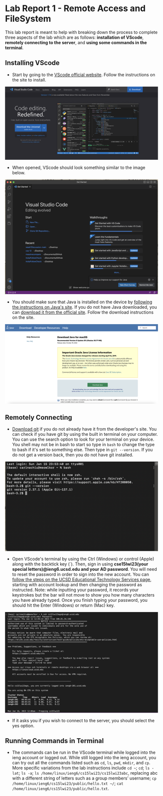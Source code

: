 # Lab Report 1 - Remote Access and FileSystem
This lab report is meant to help with breaking down the process to complete three aspects of the lab which are as follows: **installation of VScode**, **remotely connecting to the server**, and **using some commands in the terminal**.

## Installing VScode
* Start by going to the [VScode official website](https://code.visualstudio.com/). Follow the instructions on the site to install.

![Image](https://raw.githubusercontent.com/aerin-c/cse15l-lab-report/main/lab1images/lab%201%20-%20%20vscode%20landing.png)

* When opened, VScode should look something similar to the image below.

![Image](https://raw.githubusercontent.com/aerin-c/cse15l-lab-report/main/lab1images/lab%201%20-%20vscode%20opened.png)

* You should make sure that Java is installed on the device by [following the instructions on Java's site](https://www.java.com/en/download/help/version_manual.html). If you do not have Java downloaded, you can [download it from the official site](https://www.java.com/en/download/). Follow the download instructions on the site.

![Image](https://raw.githubusercontent.com/aerin-c/cse15l-lab-report/main/lab1images/lab%201%20-%20java%20page.png)

## Remotely Connecting
* [Download git](https://git-scm.com/downloads) if you do not already have it from the developer's site. You can check if you have git by using the built in terminal on your computer. You can use the search option to look for your terminal on your device. You shell may not be in bash to start so type in `bash` to change the type to bash if it's set to something else. Then type in `git --version`. If you do not get a version back, then you do not have git installed.

![Image](https://raw.githubusercontent.com/aerin-c/cse15l-lab-report/main/lab1images/lab%201%20-%20mac%20terminal.png)

* Open VScode's terminal by using the Ctrl (Windows) or control (Apple) along with the backtick key (\`). Then, sign in using **cse15lwi23(your special letters)@ieng6.ucsd.edu and your AD password**. You will need to reset the password in order to sign into the new account. You can [follow the steps on the UCSD Educational Technology Services page](https://sdacs.ucsd.edu/~icc/index.php), starting with account lookup and then changing the password as instructed. Note: while inputting your password, it records your keystrokes but the bar will not move to show you how many characters you have already typed. Once you finish typing your password, you should hit the Enter (Windows) or return (Mac) key.

![Image](https://raw.githubusercontent.com/aerin-c/cse15l-lab-report/main/lab1images/lab%201%20-%20ssh%20login.png)

* If it asks you if you wish to connect to the server, you should select the yes option.

## Running Commands in Terminal
* The commands can be run in the VScode terminal while logged into the ieng account or logged out. While still logged into the ieng account, you can try out all the commands listed such as `cd`, `ls`, `pwd`, `mkdir`, and `cp`. More specific variations from the lab instructions include `cd ~`; `cd`; `ls -lat`; `ls -a`; `ls /home/linux/ieng6/cs15lwi23/cs15lwi23abc`, replacing abc with a different string of letters such as a group members’ username;
`cp /home/linux/ieng6/cs15lwi23/public/hello.txt ~/`; `cat /home/linux/ieng6/cs15lwi23/public/hello.txt`.
